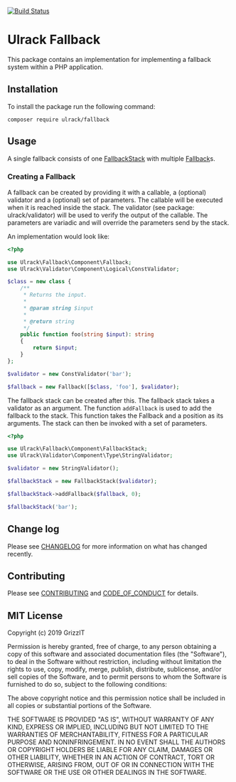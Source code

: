 [![Build Status](https://travis-ci.com/ulrack/fallback.svg?branch=master)](https://travis-ci.com/ulrack/fallback)

# Ulrack Fallback

This package contains an implementation for implementing a fallback system
within a PHP application.

## Installation

To install the package run the following command:

```
composer require ulrack/fallback
```

## Usage

A single fallback consists of one [FallbackStack](src/Component/FallbackStack.php)
with multiple [Fallback](src/Component/Fallback.php)s.

### Creating a Fallback

A fallback can be created by providing it with a callable, a (optional) validator
and a (optional) set of parameters. The callable will be executed when it is
reached inside the stack. The validator (see package: ulrack/validator)
will be used to verify the output of the callable. The parameters are variadic
and will override the parameters send by the stack.

An implementation would look like:

```php
<?php

use Ulrack\Fallback\Component\Fallback;
use Ulrack\Validator\Component\Logical\ConstValidator;

$class = new class {
    /**
     * Returns the input.
     *
     * @param string $input
     *
     * @return string
     */
    public function foo(string $input): string
    {
        return $input;
    }
};

$validator = new ConstValidator('bar');

$fallback = new Fallback([$class, 'foo'], $validator);
```

The fallback stack can be created after this. The fallback stack takes a
validator as an argument. The function `addFallback` is used to add the fallback
to the stack. This function takes the Fallback and a position as its arguments.
The stack can then be invoked with a set of parameters.

```php
<?php

use Ulrack\Fallback\Component\FallbackStack;
use Ulrack\Validator\Component\Type\StringValidator;

$validator = new StringValidator();

$fallbackStack = new FallbackStack($validator);

$fallbackStack->addFallback($fallback, 0);

$fallbackStack('bar');
```

## Change log

Please see [CHANGELOG](CHANGELOG.md) for more information on what has changed recently.

## Contributing

Please see [CONTRIBUTING](CONTRIBUTING.md) and [CODE_OF_CONDUCT](CODE_OF_CONDUCT.md) for details.

## MIT License

Copyright (c) 2019 GrizzIT

Permission is hereby granted, free of charge, to any person obtaining a copy
of this software and associated documentation files (the "Software"), to deal
in the Software without restriction, including without limitation the rights
to use, copy, modify, merge, publish, distribute, sublicense, and/or sell
copies of the Software, and to permit persons to whom the Software is
furnished to do so, subject to the following conditions:

The above copyright notice and this permission notice shall be included in all
copies or substantial portions of the Software.

THE SOFTWARE IS PROVIDED "AS IS", WITHOUT WARRANTY OF ANY KIND, EXPRESS OR
IMPLIED, INCLUDING BUT NOT LIMITED TO THE WARRANTIES OF MERCHANTABILITY,
FITNESS FOR A PARTICULAR PURPOSE AND NONINFRINGEMENT. IN NO EVENT SHALL THE
AUTHORS OR COPYRIGHT HOLDERS BE LIABLE FOR ANY CLAIM, DAMAGES OR OTHER
LIABILITY, WHETHER IN AN ACTION OF CONTRACT, TORT OR OTHERWISE, ARISING FROM,
OUT OF OR IN CONNECTION WITH THE SOFTWARE OR THE USE OR OTHER DEALINGS IN THE
SOFTWARE.
